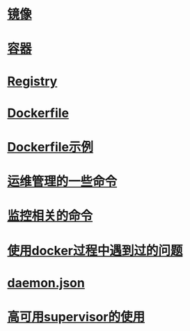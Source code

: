 # [镜像](docker_command.md/#jing-xiang)

# [容器](docker_command.md/#rong-qi)

# [Registry](docker_command.md/#registry)

# [Dockerfile](docker_command.md/#dockerfile)

# [Dockerfile示例](dockerfile_demo.md/#ji-chu-jing-xiang)

# [运维管理的一些命令](operation_command.md)

# [监控相关的命令](alarm_command.md)

# [使用docker过程中遇到过的问题](docker_question.md)

# [daemon.json](daemon.md)

# [高可用supervisor的使用](supervisor.md)

